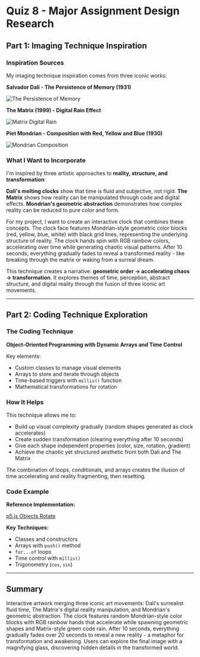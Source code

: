 # Quiz 8 - Major Assignment Design Research

## Part 1: Imaging Technique Inspiration

### Inspiration Sources

My imaging technique inspiration comes from three iconic works:

**Salvador Dalí - The Persistence of Memory (1931)**

![The Persistence of Memory](https://upload.wikimedia.org/wikipedia/en/d/dd/The_Persistence_of_Memory.jpg)

**The Matrix (1999) - Digital Rain Effect**

![Matrix Digital Rain](https://wallpaperaccess.com/full/9182082.jpg)

**Piet Mondrian - Composition with Red, Yellow and Blue (1930)**

![Mondrian Composition](https://www.piet-mondrian.org/images/paintings/composition-with-red-yellow-and-blue.jpg)

### What I Want to Incorporate

I'm inspired by three artistic approaches to **reality, structure, and transformation**:

**Dalí's melting clocks** show that time is fluid and subjective, not rigid. **The Matrix** shows how reality can be manipulated through code and digital effects. **Mondrian's geometric abstraction** demonstrates how complex reality can be reduced to pure color and form.

For my project, I want to create an interactive clock that combines these concepts. The clock face features Mondrian-style geometric color blocks (red, yellow, blue, white) with black grid lines, representing the underlying structure of reality. The clock hands spin with RGB rainbow colors, accelerating over time while generating chaotic visual patterns. After 10 seconds, everything gradually fades to reveal a transformed reality - like breaking through the matrix or waking from a surreal dream.

This technique creates a narrative: **geometric order → accelerating chaos → transformation**. It explores themes of time, perception, abstract structure, and digital reality through the fusion of three iconic art movements.

---

## Part 2: Coding Technique Exploration

### The Coding Technique

**Object-Oriented Programming with Dynamic Arrays and Time Control**

Key elements:
- Custom classes to manage visual elements
- Arrays to store and iterate through objects
- Time-based triggers with `millis()` function
- Mathematical transformations for rotation

### How It Helps

This technique allows me to:
- Build up visual complexity gradually (random shapes generated as clock accelerates)
- Create sudden transformation (clearing everything after 10 seconds)
- Give each shape independent properties (color, size, rotation, gradient)
- Achieve the chaotic yet structured aesthetic from both Dalí and The Matrix

The combination of loops, conditionals, and arrays creates the illusion of time accelerating and reality fragmenting, then resetting.

### Code Example

**Reference Implementation:**

[p5.js Objects Rotate](https://p5js.org/examples/transformation-rotate/)

**Key Techniques:**
- Classes and constructors
- Arrays with `push()` method
- `for...of` loops
- Time control with `millis()`
- Trigonometry (`cos`, `sin`)

---

## Summary

Interactive artwork merging three iconic art movements: Dalí's surrealist fluid time, The Matrix's digital reality manipulation, and Mondrian's geometric abstraction. The clock features random Mondrian-style color blocks with RGB rainbow hands that accelerate while spawning geometric shapes and Matrix-style green code rain. After 10 seconds, everything gradually fades over 20 seconds to reveal a new reality - a metaphor for transformation and awakening. Users can explore the final image with a magnifying glass, discovering hidden details in the transformed world.
